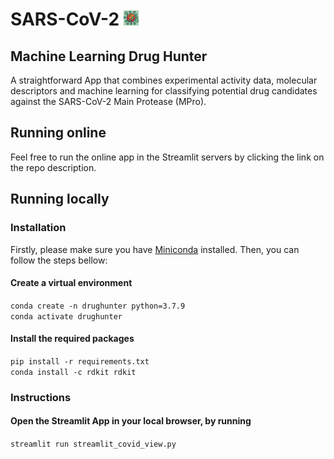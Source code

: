 # SARS-CoV-2 <img src="media/Logo_small.png" alt="Logo_small.png" width="24"/>
## Machine Learning Drug Hunter
A straightforward App that combines experimental activity data, molecular descriptors and machine 
learning for classifying potential drug candidates against the SARS-CoV-2 Main Protease (MPro).

## Running online
Feel free to run the online app in the Streamlit servers by clicking the link on the repo description.

## Running locally
### Installation
Firstly, please make sure you have [Miniconda](https://docs.conda.io/en/latest/miniconda.html) installed. Then, you can follow the steps bellow:    
#### Create a virtual environment
`conda create -n drughunter python=3.7.9`     
`conda activate drughunter`    
#### Install the required packages
`pip install -r requirements.txt`    
`conda install -c rdkit rdkit`    
### Instructions
#### Open the Streamlit App in your local browser, by running
`streamlit run streamlit_covid_view.py`
